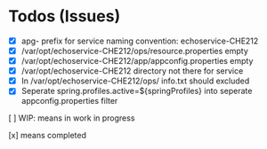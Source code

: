 # Todos (Issues) 

- [x] apg- prefix for service naming convention: echoservice-CHE212
- [x] /var/opt/echoservice-CHE212/ops/resource.properties empty
- [x] /var/opt/echoservice-CHE212/app/appconfig.properties empty
- [x] /var/opt/echoservice-CHE212 directory not there for service 
- [x] In /var/opt/echoservice-CHE212/ops/ info.txt should excluded
- [x] Seperate spring.profiles.active=${springProfiles} into seperate appconfig.properties filter

[ ] WIP:  means in work in progress

[x] means completed

